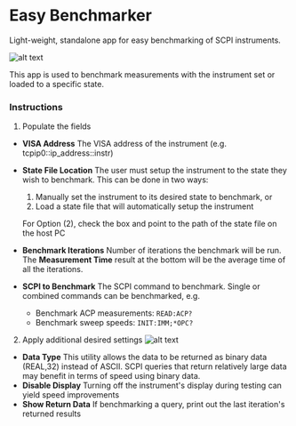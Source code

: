 Easy Benchmarker
===============

Light-weight, standalone app for easy benchmarking of SCPI instruments.

![alt text](http://repo.tapalla.com/images/benchmarker0.png "Easy Benchmarker")

This app is used to benchmark measurements with the instrument set or loaded to a specific state.

### Instructions

1. Populate the fields
  * __VISA Address__ The VISA address of the instrument (e.g. tcpip0::ip_address::instr)
  * __State File Location__ The user must setup the instrument to the state they wish to benchmark. This can be done in two ways:
    1. Manually set the instrument to its desired state to benchmark, or
    2. Load a state file that will automatically setup the instrument
    
    For Option (2), check the box and point to the path of the state file on the host PC
  * __Benchmark Iterations__ Number of iterations the benchmark will be run. The __Measurement Time__ result at the bottom will be the average time of all the iterations.
  * __SCPI to Benchmark__ The SCPI command to benchmark. Single or combined commands can be benchmarked, e.g.
    * Benchmark ACP measurements: `READ:ACP?`
    * Benchmark sweep speeds: `INIT:IMM;*OPC?`


2. Apply additional desired settings
  ![alt text](http://repo.tapalla.com/images/benchmarker1.png "Easy Benchmarker")
  * __Data Type__ This utility allows the data to be returned as binary data (REAL,32) instead of ASCII. SCPI queries that return relatively large data may benefit in terms of speed using binary data.
  * __Disable Display__ Turning off the instrument's display during testing can yield speed improvements
  * __Show Return Data__ If benchmarking a query, print out the last iteration's returned results  
